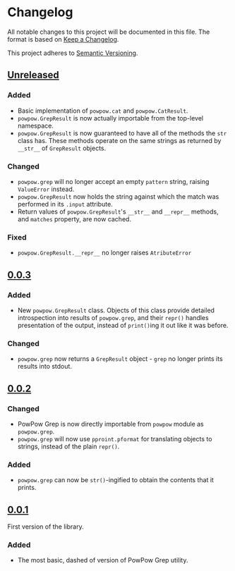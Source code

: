 # Changelog

All notable changes to this project will be documented in this file.
The format is based on [Keep a Changelog](https://keepachangelog.com/en/1.0.0/).

This project adheres to [Semantic Versioning](https://semver.org/spec/v2.0.0.html).

## [Unreleased]
### Added
- Basic implementation of `powpow.cat` and `powpow.CatResult`.
- `powpow.GrepResult` is now actually importable from the top-level namespace.
- `powpow.GrepResult` is now guaranteed to have all of the methods the `str`
  class has. These methods operate on the same strings as returned by `__str__`
  of `GrepResult` objects.

### Changed
- `powpow.grep` will no longer accept an empty `pattern` string, raising
  `ValueError` instead.
- `powpow.GrepResult` now holds the string against which the match was
  performed in its `.input` attribute.
- Return values of `powpow.GrepResult`'s `__str__` and `__repr__` methods, and
  `matches` property, are now cached.

### Fixed
- `powpow.GrepResult.__repr__` no longer raises `AtributeError`

## [0.0.3]
### Added
- New `powpow.GrepResult` class. Objects of this class provide detailed
  introspection into results of `powpow.grep`, and their `repr()` handles
  presentation of the output, instead of `print()`ing it out like it was
  before.

### Changed
- `powpow.grep` now returns a `GrepResult` object - `grep` no longer prints its
  results into stdout.

## [0.0.2]
### Changed
- PowPow Grep is now directly importable from `powpow` module as `powpow.grep`.
- `powpow.grep` will now use `pproint.pformat` for translating objects to
  strings, instead of the plain `repr()`.

### Added
- `powpow.grep` can now be `str()`-ingified to obtain the contents that it
  prints.

## [0.0.1]
First version of the library.

### Added
- The most basic, dashed of version of PowPow Grep utility.

[Unreleased]: https://github.com/mrmino/powpow/compare/v0.0.3...HEAD
[0.0.3]: https://github.com/mrmino/powpow/compare/v0.0.2...v0.0.3
[0.0.2]: https://github.com/mrmino/powpow/compare/v0.0.1...v0.0.2
[0.0.1]: https://github.com/mrmino/powpow/releases/tag/v0.0.1
